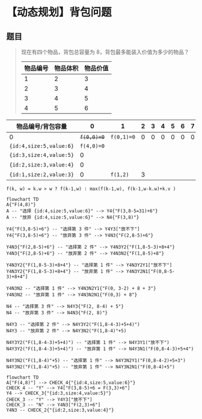 # 【动态规划】背包问题

## 题目

> 现在有四个物品，背包总容量为 8，背包最多能装入价值为多少的物品？
>
> | 物品编号 | 物品体积 | 物品价值 |
> | -------- | -------- | -------- |
> | 1        | 2        | 3        |
> | 2        | 3        | 4        |
> | 3        | 4        | 5        |
> | 4        | 5        | 6        |

| 物品编号/背包容量       | 0              | 1          | 2   | 3   | 4   | 5   | 6   | 7   | 8   |
| ----------------------- | -------------- | ---------- | --- | --- | --- | --- | --- | --- | --- |
| 0                       | ~~`f(0,0)=0`~~ | `f(0,1)=0` | 0   | 0   | 0   | 0   | 0   | 0   | 0   |
| `{id:4,size:5,value:6}` | `f(4,0)=0`     |            |     |     |     |     |     |     |     |
| `{id:3,size:4,value:5}` | 0              |            |     |     |     |     |     |     |     |
| `{id:2,size:3,value:4}` | 0              |            |     |     |     |     |     |     |     |
| `{id:1,size:2,value:3}` | 0              | `f(1,2)`   | 3   |     |     |     |     |     |     |

```
f(k, w) = k.w > w ? f(k-1,w) : max(f(k-1,w), f(k-1,w-k.w)+k.v )
```

```mermaid
flowchart TD
A{"F(4,8)"}
A -- "选择 {id:4,size:5,value:6}" --> Y4{"F(3,8-5=31)+6"}
A -- "放弃 {id:4,size:5,value:6}" --> N4{"F(3,8)"}

Y4{"F(3,8-5)+6"} -- "选择第 3 件" --> Y4Y3["放不下"]
Y4{"F(3,8-5)+6"} -- "放弃第 3 件" --> Y4N3{"F(2,8-5)+6"}

Y4N3{"F(2,8-5)+6"} -- "选择第 2 件" --> Y4N3Y2{"F(1,8-5-3)+8+4"}
Y4N3{"F(2,8-5)+6"} -- "放弃第 2 件" --> Y4N3N2{"F(1,8-5)+8"}

Y4N3Y2{"F(1,8-5-3)+8+4"} -- "选择第 1 件" --> Y4N3Y2Y1["放不下"]
Y4N3Y2{"F(1,8-5-3)+8+4"} -- "放弃第 1 件" --> Y4N3Y2N1["F(0,8-5-3)+8+4"]

Y4N3N2 -- "选择第 1 件" --> Y4N3N2Y1{"F(0, 3-2) + 8 + 3"}
Y4N3N2 -- "放弃第 1 件" --> Y4N3N2N1{"F(0,3) + 8"}

N4 -- "选择第 3 件" --> N4Y3{"F(2, 8-4) + 5"}
N4 -- "放弃第 3 件" --> N4N3{"F(2, 8)"}

N4Y3 -- "选择第 2 件" --> N4Y3Y2("F(1,8-4-3)+5+4)")
N4Y3 -- "放弃第 2 件" --> N4Y3N2("F(1,8-4)"+5)

N4Y3Y2("F(1,8-4-3)+5+4)") -- "选择第 1 件" --> N4Y3Y1("放不下")
N4Y3Y2("F(1,8-4-3)+5+4)") -- "放弃第 1 件" --> N4Y3N1("F(0,8-4-3)+5+4")

N4Y3N2("F(1,8-4)"+5) -- "选择第 1 件" --> N4Y3N2Y1("F(0,8-4-2)+5+3")
N4Y3N2("F(1,8-4)"+5) -- "放弃第 1 件" --> N4Y3N2N1("F(0,8-4)+5")
```

```mermaid
flowchart TD
A["F(4,8)"] --> CHECK_4{"{id:4,size:5,value:6}"}
CHECK_4 -- "Y" --> Y4["F(3,8-5)+6 = F(3,3)+6"]
Y4 --> CHECK_3{"{id:3,size:4,value:5}"}
CHECK_3 -- "Y" --> Y4Y3["放不下"]
CHECK_3 -- "N" --> Y4N3["F(2,3)+6"]
Y4N3 -- CHECK_2{"{id:2,size:3,value:4}"}
```
